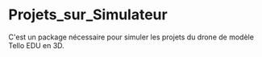 # Projets_sur_Simulateur
C'est un package nécessaire pour simuler les projets du drone de modèle Tello EDU en 3D.
